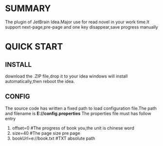 # SUMMARY
The plugin of JetBrain Idea.Major use for read novel in your work time.It support next-page,pre-page  and one key  disappear,save progress manually

# QUICK START
## INSTALL
download the .ZIP file,drop it to your idea windows will install automatically,then reboot the idea.

## CONFIG
The source code has written a fixed path to load configuration file.The path and filename is **E://config.properties**
The properties file must has follow entry

1. offset=0   #The progress of  book you,the unit is chinese word
2. size=40    #The page size pre page 
3. bookUrl=e\://book.txt  #TXT absolute path 
